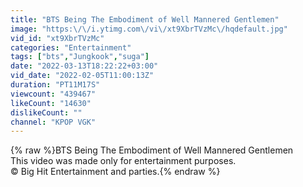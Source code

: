```yaml
---
title: "BTS Being The Embodiment of Well Mannered Gentlemen"
image: "https:\/\/i.ytimg.com\/vi\/xt9XbrTVzMc\/hqdefault.jpg"
vid_id: "xt9XbrTVzMc"
categories: "Entertainment"
tags: ["bts","Jungkook","suga"]
date: "2022-03-13T18:22:22+03:00"
vid_date: "2022-02-05T11:00:13Z"
duration: "PT11M17S"
viewcount: "439467"
likeCount: "14630"
dislikeCount: ""
channel: "KPOP VGK"
---
```

{% raw %}BTS Being The Embodiment of Well Mannered Gentlemen<br />This video was made only for entertainment purposes.<br />© Big Hit Entertainment and parties.{% endraw %}
